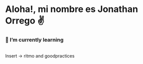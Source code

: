 # Aloha!, mi nombre es Jonathan Orrego ✌️
### 🌱 I’m currently learning
<br>
Insert -> ritmo and goodpractices

